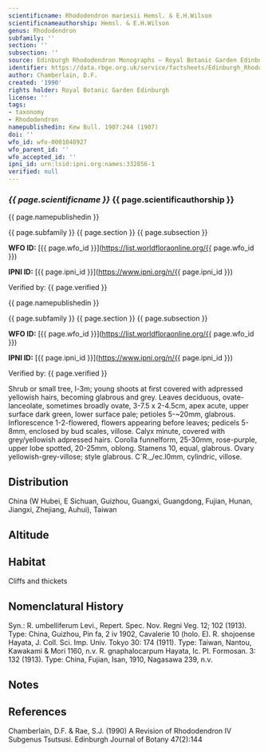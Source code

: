 ```yaml
---
scientificname: Rhododendron mariesii Hemsl. & E.H.Wilson
scientificnameauthorship: Hemsl. & E.H.Wilson
genus: Rhododendron
subfamily: ''
section: ''
subsection: ''
source: Edinburgh Rhododendron Monographs – Royal Botanic Garden Edinburgh
identifier: https://data.rbge.org.uk/service/factsheets/Edinburgh_Rhododendron_Monographs.xhtml
author: Chamberlain, D.F.
created: '1990'
rights holder: Royal Botanic Garden Edinburgh
license: ''
tags:
- taxonomy
- Rhododendron
namepublishedin: Kew Bull. 1907:244 (1907)
doi: ''
wfo_id: wfo-0001048927
wfo_parent_id: ''
wfo_accepted_id: ''
ipni_id: urn:lsid:ipni.org:names:332856-1
verified: null
---
```

### _{{ page.scientificname }}_ {{ page.scientificauthorship }}
 {{ page.namepublishedin }}

{{ page.subfamily }} {{ page.section }} {{ page.subsection }}

**WFO ID:** [{{ page.wfo_id }}](https://list.worldfloraonline.org/{{ page.wfo_id }})

**IPNI ID:** [{{ page.ipni_id }}](https://www.ipni.org/n/{{ page.ipni_id }})

Verified by: {{ page.verified }}

 {{ page.namepublishedin }}

{{ page.subfamily }} {{ page.section }} {{ page.subsection }}

**WFO ID:** [{{ page.wfo_id }}](https://list.worldfloraonline.org/{{ page.wfo_id }})

**IPNI ID:** [{{ page.ipni_id }}](https://www.ipni.org/n/{{ page.ipni_id }})

Verified by: {{ page.verified }}



Shrub or small tree, l-3m; young shoots at first covered with adpressed yellowish hairs, becoming glabrous and grey. Leaves deciduous, ovate-lanceolate, sometimes broadly ovate, 3-7.5 x 2-4.5cm, apex acute, upper surface dark green, lower surface pale; petioles 5-~20mm, glabrous. Inflorescence 1-2-flowered, flowers appearing before leaves; pedicels 5-8mm, enclosed by bud scales, villose. Calyx minute, covered with grey/yellowish adpressed hairs. Corolla funnelform, 25-30mm, rose-purple, upper lobe spotted, 20-25mm, oblong. Stamens 10, equal, glabrous. Ovary yellowish-grey-villose; style glabrous. C´R._/ec.l0mm, cylindric, villose.

## Distribution
China (W Hubei, E Sichuan, Guizhou, Guangxi, Guangdong, Fujian, Hunan, Jiangxi, Zhejiang, Auhui), Taiwan

## Altitude


## Habitat
Cliffs and thickets

## Nomenclatural History
Syn.: R. umbelliferum Levi., Repert. Spec. Nov. Regni Veg. 12; 102 (1913). Type: China, Guizhou, Pin fa, 2 iv 1902, Cavalerie 10 (holo. E). R. shojoense Hayata, J. Coll. Sci. Imp. Univ. Tokyo 30: 174 (1911). Type: Taiwan, Nantou, Kawakami & Mori 1160, n.v. R. gnaphalocarpum Hayata, Ic. PI. Formosan. 3: 132 (1913). Type: China, Fujian, Isan, 1910, Nagasawa 239, n.v.
                       
## Notes


## References

Chamberlain, D.F. & Rae, S.J. (1990) A Revision of Rhododendron IV Subgenus Tsutsusi. Edinburgh Journal of Botany 47(2):144

